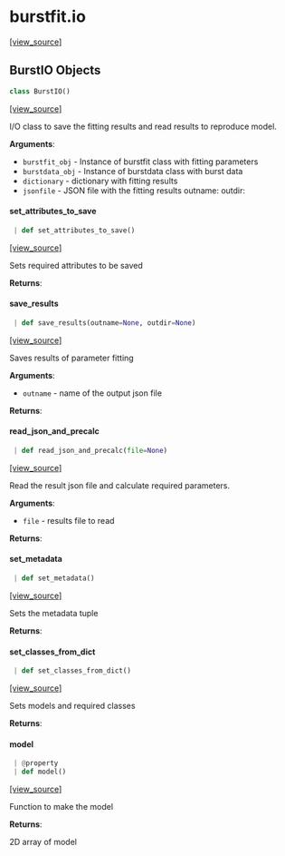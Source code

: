 <a name="burstfit.io"></a>
# burstfit.io

[[view_source]](https://github.com/thepetabyteproject/burstfit/blob/dc85c0cff44e1449b8d9cf13ea1a6d76604d258f/burstfit/io.py#L1)

<a name="burstfit.io.BurstIO"></a>
## BurstIO Objects

```python
class BurstIO()
```

[[view_source]](https://github.com/thepetabyteproject/burstfit/blob/dc85c0cff44e1449b8d9cf13ea1a6d76604d258f/burstfit/io.py#L23)

I/O class to save the fitting results and read results to reproduce model.

**Arguments**:

- `burstfit_obj` - Instance of burstfit class with fitting parameters
- `burstdata_obj` - Instance of burstdata class with burst data
- `dictionary` - dictionary with fitting results
- `jsonfile` - JSON file with the fitting results
  outname:
  outdir:

<a name="burstfit.io.BurstIO.set_attributes_to_save"></a>
#### set\_attributes\_to\_save

```python
 | def set_attributes_to_save()
```

[[view_source]](https://github.com/thepetabyteproject/burstfit/blob/dc85c0cff44e1449b8d9cf13ea1a6d76604d258f/burstfit/io.py#L68)

Sets required attributes to be saved

**Returns**:


<a name="burstfit.io.BurstIO.save_results"></a>
#### save\_results

```python
 | def save_results(outname=None, outdir=None)
```

[[view_source]](https://github.com/thepetabyteproject/burstfit/blob/dc85c0cff44e1449b8d9cf13ea1a6d76604d258f/burstfit/io.py#L117)

Saves results of parameter fitting

**Arguments**:

- `outname` - name of the output json file
  

**Returns**:


<a name="burstfit.io.BurstIO.read_json_and_precalc"></a>
#### read\_json\_and\_precalc

```python
 | def read_json_and_precalc(file=None)
```

[[view_source]](https://github.com/thepetabyteproject/burstfit/blob/dc85c0cff44e1449b8d9cf13ea1a6d76604d258f/burstfit/io.py#L162)

Read the result json file and calculate required parameters.

**Arguments**:

- `file` - results file to read
  

**Returns**:


<a name="burstfit.io.BurstIO.set_metadata"></a>
#### set\_metadata

```python
 | def set_metadata()
```

[[view_source]](https://github.com/thepetabyteproject/burstfit/blob/dc85c0cff44e1449b8d9cf13ea1a6d76604d258f/burstfit/io.py#L190)

Sets the metadata tuple

**Returns**:


<a name="burstfit.io.BurstIO.set_classes_from_dict"></a>
#### set\_classes\_from\_dict

```python
 | def set_classes_from_dict()
```

[[view_source]](https://github.com/thepetabyteproject/burstfit/blob/dc85c0cff44e1449b8d9cf13ea1a6d76604d258f/burstfit/io.py#L206)

Sets models and required classes

**Returns**:


<a name="burstfit.io.BurstIO.model"></a>
#### model

```python
 | @property
 | def model()
```

[[view_source]](https://github.com/thepetabyteproject/burstfit/blob/dc85c0cff44e1449b8d9cf13ea1a6d76604d258f/burstfit/io.py#L251)

Function to make the model

**Returns**:

  2D array of model


